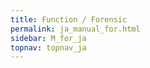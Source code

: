 ```yaml
---
title: Function / Forensic
permalink: ja_manual_for.html
sidebar: M_for_ja
topnav: topnav_ja
---
```


